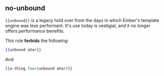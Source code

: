 ## no-unbound

`{{unbound}}` is a legacy hold over from the days in which Ember's template engine was less performant. It's use today
is vestigial, and it no longer offers performance benefits.

This rule **forbids** the following:

```hbs
{{unbound aVar}}
```

And

```hbs
{{a-thing foo=(unbound aVar)}}
```
